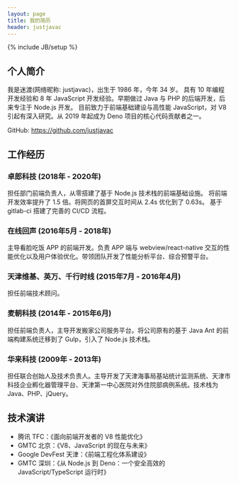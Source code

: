 ```yaml
---
layout: page
title: 我的简历
header: justjavac
---
```

{% include JB/setup %}	

## 个人简介

我是迷渡(网络昵称: justjavac)，出生于 1986 年，今年 34 岁。
具有 10 年编程开发经验和 8 年 JavaScript 开发经验。早期做过 Java 与 PHP 的后端开发，后来专注于 Node.js 开发。
目前致力于前端基础建设与高性能 JavaScript，对 V8 引起有深入研究。从 2019 年起成为 Deno 项目的核心代码贡献者之一。

GitHub: https://github.com/justjavac

## 工作经历

### 卓郎科技 (2018年 - 2020年)

担任部门前端负责人，从零搭建了基于 Node.js 技术栈的前端基础设施。
将前端开发效率提升了 1.5 倍。将网页的首屏交互时间从 2.4s 优化到了 0.63s。
基于 gitlab-ci 搭建了完善的 CI/CD 流程。

### 在线回声 (2016年5月 - 2018年)

主导看脸吃饭 APP 的前端开发。负责 APP 端与 webview/react-native 交互的性能优化以及用户体验优化。带领团队开发了性能分析平台、综合预警平台。

### 天津维基、英万、千行时线 (2015年7月 - 2016年4月)

担任前端技术顾问。

### 麦朝科技 (2014年 - 2015年6月)

担任前端负责人，主导开发搬家公司服务平台。将公司原有的基于 Java Ant 的前端构建系统迁移到了 Gulp，引入了 Node.js 技术栈。

### 华来科技 (2009年 - 2013年)

担任联合创始人及技术负责人。主导开发了天津海事局基站统计监测系统、天津市科技企业孵化器管理平台、天津第一中心医院对外住院部病例系统。技术栈为 Java、PHP、jQuery。

## 技术演讲

- 腾讯 TFC：《面向前端开发者的 V8 性能优化》
- GMTC 北京：《V8、JavaScript 的现在与未来》
- Google DevFest 天津：《前端工程化体系建设》
- GMTC 深圳：《从 Node.js 到 Deno：一个安全高效的 JavaScript/TypeScript 运行时》
